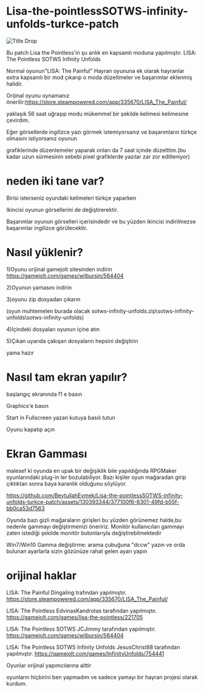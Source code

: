 # Lisa-the-pointlessSOTWS-infinity-unfolds-turkce-patch
![Title Drop](https://user-images.githubusercontent.com/130393344/231536717-ae60d0bd-9a49-4f01-b3ec-a74a6767c4f9.png)


Bu patch Lisa the Pointless'in şu anlık en kapsamlı moduna yapılmıştır.
LISA: The Pointless SOTWS Infinity Unfolds

Normal oyunun"LISA: The Painful" Hayran oyununa ek olarak hayranlar extra kapsamlı bir mod çıkarıp o moda düzeltmeler ve başarımlar eklenmiş halidir.

Orijinal oyunu oynamanız önerilir:https://store.steampowered.com/app/335670/LISA_The_Painful/

yaklaşık 56 saat uğraşıp modu mükemmel bir şekilde kelimesi kelimesine çevirdim.

Eğer görsellerde ingilizce yazı görmek istemiyorsanız ve başarımların türkçe olmasını istiyorsanız oyunun 

grafiklerinde düzenlemeler yaparak onları da 7 saat içinde düzelttim.(bu kadar uzun sürmesinin sebebi pixel grafiklerde yazılar zar zor editleniyor)

# neden iki tane var?
Birisi isterseniz oyundaki kelimeleri türkçe yaparken

Ikincisi oyunun görsellerini de değiştirerektir.

Başarımlar oyunun görselleri içerisindedir ve bu yüzden ikincisi indirilmezse başarımlar ingilizce görülecektir.
# Nasıl yüklenir?

1)Oyunu orijinal gamejolt sitesinden indirin https://gamejolt.com/games/wilbursin/564404

2)Oyunun yamasını indirin

3)oyunu zip dosyadan çıkarın

(oyun muhtemelen burada olacak sotws-infinity-unfolds.zip\sotws-infinity-unfolds\sotws-infinity-unfolds)

4)Içindeki dosyaları oyunun içine atın

5)Çıkan uyarıda çakışan dosyaların hepsini değiştirin

yama hazır

# Nasıl tam ekran yapılır?
başlangıç ekranında f1 e basın

Graphics'e basın

Start in Fullscreen yazan kutuya basılı tutun

Oyunu kapatıp açın

# Ekran Gamması
malesef ki oyunda en upak bir değişiklik bile yapıldığında RPGMaker oyunlarındaki plug-in ler bozulabiliyor.
Bazı kişiler oyun mağaradan girip çıktıktan sonra baya karanlık olduğunu söylüyor.

https://github.com/BeytullahEvmek/Lisa-the-pointlessSOTWS-infinity-unfolds-turkce-patch/assets/130393344/377100f6-6301-49fd-b55f-bb0ca53d7563

Oyunda bazı gizli mağaraların girişleri bu yüzden görünemez halde,bu nedenle gammayı değiştirmenizi öneririz.
Monitör kullanıcıları gammayı zaten istediği şekilde monitör butonlarıyla değiştirebilmektedir

Win7/Win10 Gamma değiştirme:
arama çubuğuna "dccw" yazın ve orda bulunan ayarlarla sizin gözünüze rahat gelen ayarı yapın

# orijinal haklar
LISA: The Painful Dingaling trafından yapılmıştır.                               https://store.steampowered.com/app/335670/LISA_The_Painful/

LISA: The Pointless  EdvinasKandrotas tarafından yapılmıştır.                    https://gamejolt.com/games/lisa-the-pointless/221705

LISA: The Pointless SOTWS JCJimmy tarafından yapılmıştır.                        https://gamejolt.com/games/wilbursin/564404

LISA: The Pointless SOTWS Infinity Unfolds JesusChrist88 tarafından yapılmıştır. https://gamejolt.com/games/InfinityUnfolds/754441  

Oyunlar orijinal yapımcılarına aittir                                          

oyunların hiçbirini ben yapmadım ve sadece yamayı bir hayran projesi olarak kurdum. 
